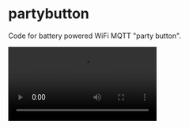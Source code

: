 # partybutton

Code for battery powered WiFi MQTT "party button".

![Demo](https://i.imgur.com/tl5E5ZW.mp4)
